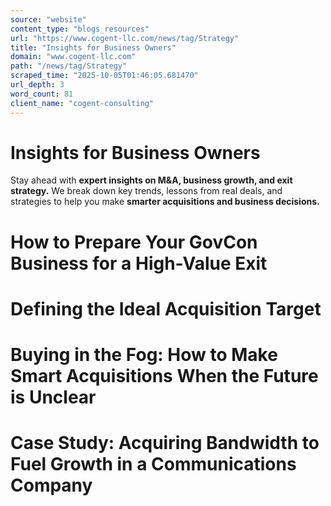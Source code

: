 ```yaml
---
source: "website"
content_type: "blogs_resources"
url: "https://www.cogent-llc.com/news/tag/Strategy"
title: "Insights for Business Owners"
domain: "www.cogent-llc.com"
path: "/news/tag/Strategy"
scraped_time: "2025-10-05T01:46:05.681470"
url_depth: 3
word_count: 81
client_name: "cogent-consulting"
---
```


# Insights for Business Owners

Stay ahead with **expert insights on M&A, business growth, and exit strategy.** We break down key trends, lessons from real deals, and strategies to help you make **smarter acquisitions and business decisions.**

# How to Prepare Your GovCon Business for a High-Value Exit

# Defining the Ideal Acquisition Target

# Buying in the Fog: How to Make Smart Acquisitions When the Future is Unclear

# Case Study: Acquiring Bandwidth to Fuel Growth in a Communications Company